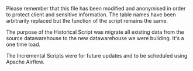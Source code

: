 Please remember that this file has been modified and anonymised in order to protect client and sensitive information.
The table names have been arbitrarily replaced but the function of the script remains the same.


The purpose of the Historical Script was migrate all existing data from the source datawarehouse to the new datawarehouse we were building. It's a one time load.

The Incremental Scripts were for future updates and to be scheduled using Apache Airflow.